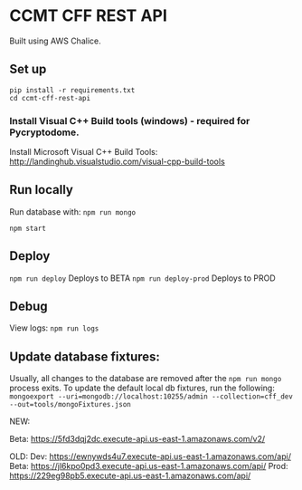 # CCMT CFF REST API
Built using AWS Chalice.

## Set up
```
pip install -r requirements.txt
cd ccmt-cff-rest-api

```
### Install Visual C++ Build tools (windows) - required for Pycryptodome.
Install Microsoft Visual C++ Build Tools: http://landinghub.visualstudio.com/visual-cpp-build-tools

## Run locally
Run database with:
```npm run mongo```

```npm start```

## Deploy
```npm run deploy``` Deploys to BETA
```npm run deploy-prod``` Deploys to PROD

## Debug
View logs:
```npm run logs```

## Update database fixtures:
Usually, all changes to the database are removed after the `npm run mongo` process exits. To update the default local db fixtures, run the following:
```mongoexport --uri=mongodb://localhost:10255/admin --collection=cff_dev --out=tools/mongoFixtures.json```

NEW:

Beta:  https://5fd3dqj2dc.execute-api.us-east-1.amazonaws.com/v2/


OLD:
Dev: https://ewnywds4u7.execute-api.us-east-1.amazonaws.com/api/
Beta: https://jl6kpo0pd3.execute-api.us-east-1.amazonaws.com/api/
Prod: https://229eg98pb5.execute-api.us-east-1.amazonaws.com/api/
